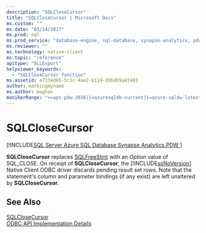 ```yaml
---
description: "SQLCloseCursor"
title: "SQLCloseCursor | Microsoft Docs"
ms.custom: ""
ms.date: "03/14/2017"
ms.prod: sql
ms.prod_service: "database-engine, sql-database, synapse-analytics, pdw"
ms.reviewer: ""
ms.technology: native-client
ms.topic: "reference"
apitype: "DLLExport"
helpviewer_keywords: 
  - "SQLCloseCursor function"
ms.assetid: e7134d65-5c1c-4ae2-b119-d9b4b9a42483
author: markingmyname
ms.author: maghan
monikerRange: ">=aps-pdw-2016||=azuresqldb-current||=azure-sqldw-latest||>=sql-server-2016||>=sql-server-linux-2017||=azuresqldb-mi-current"
---
```

# SQLCloseCursor
[!INCLUDE[SQL Server Azure SQL Database Synapse Analytics PDW ](../../includes/applies-to-version/sql-asdb-asdbmi-asa-pdw.md)]

  **SQLCloseCursor** replaces [SQLFreeStmt](../../relational-databases/native-client-odbc-api/sqlfreestmt.md) with an *Option* value of SQL_CLOSE. On receipt of **SQLCloseCursor**, the [!INCLUDE[ssNoVersion](../../includes/ssnoversion-md.md)] Native Client ODBC driver discards pending result set rows. Note that the statement's column and parameter bindings (if any exist) are left unaltered by **SQLCloseCursor**.  
  
## See Also  
 [SQLCloseCursor]()   
 [ODBC API Implementation Details](../../relational-databases/native-client-odbc-api/odbc-api-implementation-details.md)  
  
